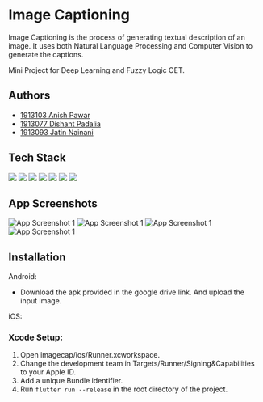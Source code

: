 # Image Captioning

Image Captioning is the process of generating textual description of an image. It uses both Natural Language Processing and Computer Vision to generate the captions. 

Mini Project for Deep Learning and Fuzzy Logic OET.

## Authors

- [1913103 Anish Pawar](https://github.com/AnishPawar)
- [1913077 Dishant Padalia](https://github.com/dishant26)
- [1913093 Jatin Nainani](https://github.com/NainaniJatinZ) 

## Tech Stack 

[![](https://img.shields.io/badge/Made_with-Python-red?style=for-the-badge&logo=python)](https://www.python.org/)
[![](https://img.shields.io/badge/Made_with-TensorFlow-red?style=for-the-badge&logo=TensorFlow)](https://www.tensorflow.org/)
[![](https://img.shields.io/badge/Made_with-Keras-red?style=for-the-badge&logo=Keras)](https://www.keras.io/)
[![](https://img.shields.io/badge/Made_with-Flask-red?style=for-the-badge&logo=Flask)](https://flask.palletsprojects.com/en/2.0.x/)
[![](https://img.shields.io/badge/Made_with-NLTK-red?style=for-the-badge&logo=NTLK)](https://www.nltk.org/)
[![](https://img.shields.io/badge/Made_with-Heroku-red?style=for-the-badge&logo=heroku)](https://www.heroku.com/)
[![](https://img.shields.io/badge/Made_with-Flutter-red?style=for-the-badge&logo=flutter)](https://flutter.dev/)




## App Screenshots 

![App Screenshot 1](https://via.placeholder.com/468x300?text=App+Screenshot+Here)
![App Screenshot 1](https://via.placeholder.com/468x300?text=App+Screenshot+Here)
![App Screenshot 1](https://via.placeholder.com/468x300?text=App+Screenshot+Here)
![App Screenshot 1](https://via.placeholder.com/468x300?text=App+Screenshot+Here)


## Installation

Android:
- Download the apk provided in the google drive link. And upload the input image. 


iOS:

<h3><strong>Xcode Setup:</h3></strong>

1. Open imagecap/ios/Runner.xcworkspace.
2. Change the development team in Targets/Runner/Signing&Capabilities to your Apple ID.
3. Add a unique Bundle identifier.
4. Run `flutter run --release` in the root directory of the project.